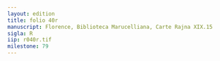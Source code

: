 ```yaml
---
layout: edition
title: folio 40r
manuscript: Florence, Biblioteca Marucelliana, Carte Rajna XIX.15
sigla: R
iip: r040r.tif
milestone: 79
---
```

